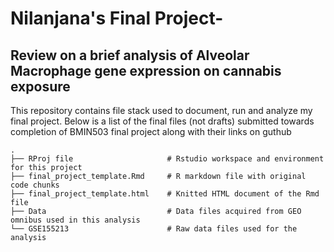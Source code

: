 # Nilanjana's Final Project- 
## Review on a brief analysis of Alveolar Macrophage gene expression on cannabis exposure

This repository contains file stack used to document, run and analyze my final project. Below is a list of the final files (not drafts) submitted towards completion of BMIN503 final project along with their links on guthub

```
.
├── RProj file                     # Rstudio workspace and environment for this project
├── final_project_template.Rmd     # R markdown file with original code chunks
├── final_project_template.html    # Knitted HTML document of the Rmd file 
├── Data                           # Data files acquired from GEO omnibus used in this analysis
└── GSE155213                      # Raw data files used for the analysis
```
